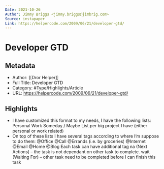 ```yaml
---
Date: 2021-10-26
Author: Jimmy Briggs <jimmy.briggs@jimbrig.com>
Source: instapaper
Link: https://helpercode.com/2009/06/21/developer-gtd/
---
```

# Developer GTD

## Metadata
- Author: [[Dror Helper]]
- Full Title: Developer GTD
- Category: #Type/Highlights/Article
- URL: https://helpercode.com/2009/06/21/developer-gtd/

## Highlights
- I have customized this format to my needs, I have the following lists:
  Personal
  Work
  Someday / Maybe
  List per big project I have (either personal or work related)
- On top of these lists I have several tags according to where I’m suppose to do them:
  @Office
  @Call
  @Errands (i.e. by groceries)
  @Internet
  @Email
  @Home
  @Blog
  Each task can have additional tag
  na (Next Actions) – the task is not dependant on other task to complete.
  wait (Waiting For) – other task need to be completed before I can finish this task
